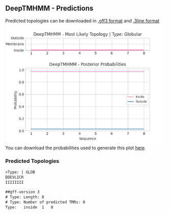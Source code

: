 ## DeepTMHMM - Predictions
Predicted topologies can be downloaded in [.gff3 format](TMRs.gff3) and [.3line format](predicted_topologies.3line)
![picture](plot.png)
You can download the probabilities used to generate this plot [here](Type:_probs.csv)
### Predicted Topologies
```
>Type: | GLOB
DDEVLICR
IIIIIIII

```


```
##gff-version 3
# Type: Length: 8
# Type: Number of predicted TMRs: 0
Type:	inside	1	8				

```

